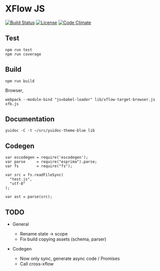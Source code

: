 # XFlow JS

[![Build Status](https://travis-ci.org/michiel/xflow-js.svg?branch=master)](https://travis-ci.org/michiel/xflow-js)
[![License](https://img.shields.io/badge/license-MIT-blue.svg)](https://raw.githubusercontent.com/michiel/xflow-js/master/LICENSE)
[![Code Climate](https://img.shields.io/codeclimate/github/kabisaict/flow.svg)](https://lima.codeclimate.com/github/michiel/xflow-js)

## Test

    npm run test
    npm run coverage

## Build

    npm run build

Browser,

    webpack --module-bind "js=babel-loader" lib/xflow-target-browser.js xfb.js

## Documentation

    yuidoc -C -t ~/src/yuidoc-theme-blue lib

## Codegen

    var escodegen = require('escodegen');
    var parse     = require("esprima").parse;
    var fs        = require("fs");

    var src = fs.readFileSync(
      "test.js",
      "utf-8"
    );

    var ast = parse(src);

## TODO

* General

  - Rename state -> scope
  - Fix build copying assets (schema, parser)

* Codegen

  - Now only sync, generate async code / Promises
  - Call cross-xflow



